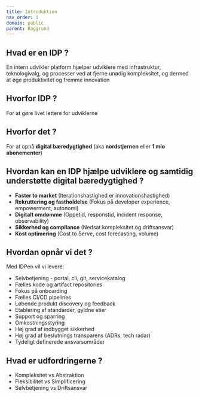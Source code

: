 ```yaml
---
title: Introduktion
nav_order: 1
domain: public
parent: Baggrund
---
```


## Hvad er en IDP ?
En intern udvikler platform hjælper udviklere med infrastruktur, teknologivalg, og processer ved at fjerne unødig kompleksitet, og dermed at øge produktivitet og fremme innovation

## Hvorfor IDP ?
For at gøre livet lettere for udviklerne

## Hvorfor det ?
For at opnå **digital bæredygtighed** (aka **nordstjernen** eller **1 mio abonementer**)

## Hvordan kan en IDP hjælpe udviklere og samtidig understøtte digital bæredygtighed ?
- **Faster to market** (Iterationshastighed er innovationshastighed)
- **Rekruttering og fastholdelse** (Fokus på developer experience, empowerment, autonomi)
- **Digitalt omdømme** (Oppetid, responstid, incident response, observability)
- **Sikkerhed og compliance** (Nedsat kompleksitet og driftsansvar)
- **Kost optimering** (Cost to Serve, cost forecasting, volume) 

## Hvordan opnår vi det ?
Med IDPen vil vi levere:  
- Selvbetjening - portal, cli, git, servicekatalog
- Fælles kode og artifact repositories
- Fokus på onboarding
- Fælles CI/CD pipelines
- Løbende produkt discovery og feedback
- Etablering af standarder, gyldne stier
- Support og sparring 
- Omkostningsstyring
- Høj grad af indbygget sikkerhed
- Høj grad af beslutnings transparens (ADRs, tech radar)
- Tydeligt definerede ansvarsområder

## Hvad er udfordringerne ?
- Kompleksitet vs Abstraktion  
- Fleksibilitet vs Simplificering  
- Selvbetjening vs Driftsansvar  





